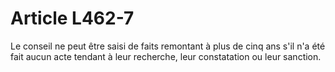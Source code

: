 # Article L462-7

Le conseil ne peut être saisi de faits remontant à plus de cinq ans s'il n'a été fait aucun acte tendant à leur recherche, leur constatation ou leur sanction.